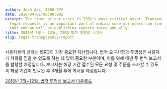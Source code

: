 ```yaml
---
author: Josh Aas, ISRG 전무
date: 2016-04-01T00:00:00Z
excerpt: The trust of our users is ISRG’s most critical asset. Transparency regarding
  legal requests is an important part of making sure our users can trust us, and to
  that end we will be publishing reports twice annually.
title: 2015년 7월 ~ 12월, ISRG 법적 투명성 보고서
slug: legal-transparency-report
---
```


사용자들의 신뢰는 ISRG의 가장 중요한 자산입니다. 법적 요구사항과 투명성은 사용자가 저희를 믿을 수 있도록 하는 데 있어 중요한 부분이며, 이를 위해 매년 두 번씩 보고서를 발행할 예정입니다. 보고서는 해당 기간 접수된 모든 요청 및 주문을 조사할 수 있도록 해당 기간이 만료된 후 3개월 후에 게시될 예정입니다.

[2015년 7월~12월, 법적 투명성 보고서 다운로드](/documents/ISRG-Legal-Transparency-Report-April-1-2016.pdf)